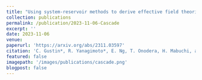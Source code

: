 ```yaml
---
title: "Using system-reservoir methods to derive effective field theories for broadband nonlinear quantum optics: a case study on cascaded quadratic nonlinearities"
collection: publications
permalink: /publication/2023-11-06-Cascade
excerpt: ''
date: 2023-11-06
venue: 
paperurl: 'https://arxiv.org/abs/2311.03597'
citation: 'C. Gustin*, R. Yanagimoto*, E. Ng, T. Onodera, H. Mabuchi, arXiv:2311.03597'
featured: false
imagepath: '/images/publications/cascade.png'
blogpost: false
---
```

